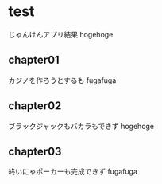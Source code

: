 <!-- readme.md -->

# test

じゃんけんアプリ結果
hogehoge

## chapter01

カジノを作ろうとするも
fugafuga

## chapter02

ブラックジャックもバカラもできず
hogehoge

## chapter03

終いにゃポーカーも完成できず
fugafuga
